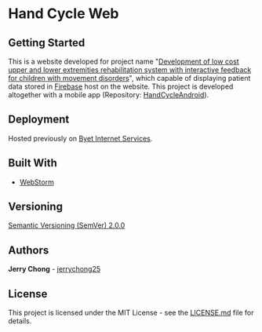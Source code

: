 # Hand Cycle Web

## Getting Started

This is a website developed for project name "[Development of low cost upper and lower extremities rehabilitation system with interactive feedback for children with movement disorders](https://ieeexplore.ieee.org/document/7843556/)", which capable of displaying patient data stored in [Firebase](https://firebase.google.com/) host on the website. This project is developed altogether with a mobile app (Repository: [HandCycleAndroid](https://github.com/jerrychong25/HandCycleAndroid)).

## Deployment

Hosted previously on [Byet Internet Services](http://mysight4rehab.byethost9.com/).

## Built With

* [WebStorm](https://www.jetbrains.com/webstorm/)

## Versioning

[Semantic Versioning (SemVer) 2.0.0](http://semver.org/)

## Authors

**Jerry Chong** - [jerrychong25](https://github.com/jerrychong25)

## License

This project is licensed under the MIT License - see the [LICENSE.md](LICENSE.md) file for details.
